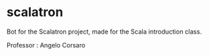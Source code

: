 # scalatron

Bot for the Scalatron project, made for the Scala introduction class.

Professor : Angelo Corsaro
